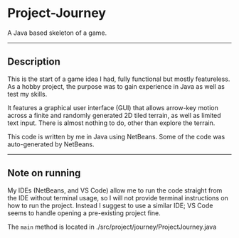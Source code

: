 # Project-Journey

A Java based skeleton of a game.

---

## Description

This is the start of a game idea I had, fully functional but mostly featureless.
As a hobby project, the purpose was to gain experience in Java as well as test my skills.

It features a graphical user interface (GUI) that allows arrow-key motion across a finite and randomly generated 2D tiled terrain, as well as limited text input.
There is almost nothing to do, other than explore the terrain.

This code is written by me in Java using NetBeans. Some of the code was auto-generated by NetBeans.

---

## Note on running

My IDEs (NetBeans, and VS Code) allow me to run the code straight from the IDE without terminal usage, so I will not provide terminal instructions on how to run the project.
Instead I suggest to use a similar IDE; VS Code seems to handle opening a pre-existing project fine.

The `main` method is located in ./src/project/journey/ProjectJourney.java
